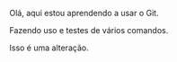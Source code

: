Olá, aqui estou aprendendo a usar o Git.

Fazendo uso e testes de vários comandos.

Isso é uma alteração.